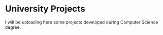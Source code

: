 # University Projects
I will be uploading here some projects developed during Computer Science degree.
